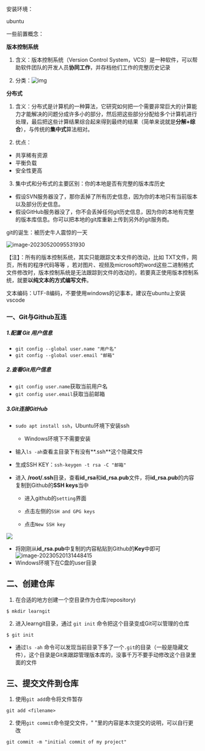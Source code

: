 安装环境：

ubuntu



一些前置概念：

**版本控制系统**

1. 含义：版本控制系统（Version Control System，VCS）是一种软件，可以帮助软件团队的开发人员**协同工作**，并存档他们工作的完整历史记录

2. 分类：![img](https://ttt-pictures.oss-cn-hangzhou.aliyuncs.com/v2-a65cce9395b52fd175d9891a05d1b840_r.jpg)



**分布式**

1. 含义：分布式是计算机的一种算法，它研究如何把一个需要非常巨大的计算能力才能解决的问题分成许多小的部分，然后把这些部分分配给多个计算机进行处理，最后把这些计算结果综合起来得到最终的结果（简单来说就是**分解+综合**），与传统的**集中式**算法相对。

2. 优点：

- 共享稀有资源
- 平衡负载
- 安全性更高

3. 集中式和分布式的主要区别：你的本地是否有完整的版本库历史

- 假设SVN服务器没了，那你丢掉了所有历史信息，因为你的本地只有当前版本以及部分历史信息。
- 假设GitHub服务器没了，你不会丢掉任何git历史信息，因为你的本地有完整的版本库信息。你可以把本地的git库重新上传到另外的git服务商。

git的诞生：被历史牛人震惊的一天

![image-20230520095531930](https://ttt-pictures.oss-cn-hangzhou.aliyuncs.com/image-20230520095531930.png)



【注】：所有的版本控制系统，其实只能跟踪文本文件的改动，比如 TXT文件，网页，所有的程序代码等等 ，若对图片、视频及microsoft的word这些二进制格式文件修改时，版本控制系统是无法跟踪到文件的改动的，若要真正使用版本控制系统，就要**以纯文本的方式编写文件**。

文本编码：UTF-8编码，不要使用windows的记事本，建议在ubuntu上安装vscode



### 一、Git与Github互连

##### 1.配置 Git 用户信息

- `git config --global user.name "用户名"`
- `git config --global user.email "邮箱"`

##### 2.查看Git用户信息

- `git config user.name`获取当前用户名
- `git config user.email`获取当前邮箱

##### 3.Git连接GitHub

- `sudo apt install ssh`，Ubuntu环境下安装ssh

  - Windows环境下不需要安装

- 输入`ls -ah`查看主目录下有没有**.ssh**这个隐藏文件

- 生成SSH KEY：`ssh-keygen -t rsa -C "邮箱"`

- 进入 **/root/.ssh**目录，查看**id_rsa**和**id_rsa.pub**文件，将**id_rsa.pub**的内容复制到Github的**SSH keys**当中

  - 进入github的`setting`界面

  - 点击左侧的`SSH and GPG keys`
  - 点击`New SSH key`

![](https://ttt-pictures.oss-cn-hangzhou.aliyuncs.com/image-2023052013121341.png)

- 将刚刚从**id_rsa.pub**中复制的内容粘贴到Github的**Key**中即可![image-20230520131448415](https://ttt-pictures.oss-cn-hangzhou.aliyuncs.com/image-20230520131448415.png)
- Windows环境下在C盘的user目录



## 二、创建仓库

1. 在合适的地方创建一个空目录作为仓库(repository)

```
$ mkdir learngit
```

2. 进入learngit目录，通过 `git init` 命令把这个目录变成Git可以管理的仓库

```
$ git init
```

- 通过`ls -ah` 命令可以发现当前目录下多了一个`.git`的目录（一般是隐藏文件），这个目录是Git来跟踪管理版本库的，没事千万不要手动修改这个目录里面的文件



## 三、提交文件到仓库

1. 使用`git add`命令将文件暂存

```
git add <filename>
```

2. 使用`git commit`命令提交文件，" "里的内容是本次提交的说明，可以自行更改

```
git commit -m "initial commit of my project"
```

